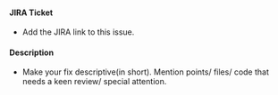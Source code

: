 #### JIRA Ticket

- Add the JIRA link to this issue.

#### Description

- Make your fix descriptive(in short). Mention points/ files/ code that needs a keen review/ special attention.
